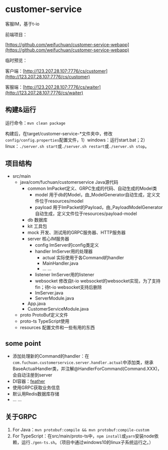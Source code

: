# customer-service

客服IM，基于t-io

前端项目：

[https://github.com/weifuchuan/customer-service-webapp](https://github.com/weifuchuan/customer-service-webapp)

临时预览：

客户端：[http://123.207.28.107:7776/cs/customer](http://123.207.28.107:7776/cs/customer)

客服端：[http://123.207.28.107:7776/cs/waiter](http://123.207.28.107:7776/cs/waiter)

## 构建&运行

运行命令：`mvn clean package`

构建后，在target/customer-service-*文件夹中，修改`config/config.properties`配置文件，1）windows：运行start.bat；2）linux：`./server.sh start`或`./server.sh restart`或`./server.sh stop`。

## 项目结构

- src/main
    - java/com/fuchuan/customerservice Java源代码
        - common ImPacket定义、GRPC生成的代码、自动生成的Model类
            - model 用于db的Model，由_ModelGenerator自动生成，定义文件位于resources/model
            - payload 用于ImPacket的Payload，由_PayloadModelGenerator自动生成，定义文件位于resources/payload-model
        - db 数据库
        - kit 工具包
        - mock 开发、测试用的GRPC服务器、HTTP服务器
        - server 核心IM服务器
            - config ImServer的config类定义
            - handler ImServer用的处理器
                - actual 实际使用于各Command的handler
                - MainHandler.java
                - ... ...
            - listener ImServer用的listener
            - websocket 修改自t-io websocket的websocket实现，为了支持fin；待t-io websocket支持后删除
            - ImServer.java 
            - ServerModule.java
        - App.java
        - CustomerServiceModule.java
    - proto ProtoBuf定义文件
    - proto-ts TypeScript使用
    - resources 配置文件和一些有用的东西

## some point

- 添加处理新的Command的handler：在`com.fuchuan.customerservice.server.handler.actual`中添加类，继承BaseActualHandler类，并注解@HandlerForCommand(Command.XXX)，会自动注册到server
- DI容器：[feather](https://github.com/zsoltherpai/feather)
- 使用GRPC获取业务信息
- 默认用Redis数据库存储
- ... ...

## 关于GRPC

1. For Java：`mvn protobuf:compile && mvn protobuf:compile-custom`
2. For TypeScript：在src/main/proto-ts中，`npm install`或`yarn`安装node依赖，运行`./gen-ts.sh`。（项目中通过windows10的linux子系统运行之。）